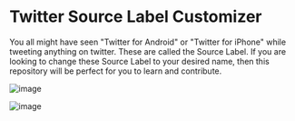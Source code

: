 # Twitter Source Label Customizer

You all might have seen "Twitter for Android" or "Twitter for iPhone" while tweeting anything on twitter. These are called the Source Label. If you are looking to change these Source Label to your desired name, then this repository will be perfect for you to learn and contribute.  

![image](https://user-images.githubusercontent.com/74541810/139921167-585cc0ff-7e9d-4fdc-bb8c-cda7ccfc44cc.png)  

![image](https://user-images.githubusercontent.com/74541810/139921223-ef9ba577-06ed-4744-9a0d-43093461e8df.png)

